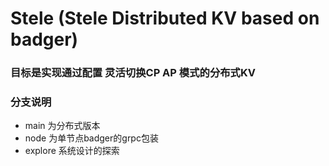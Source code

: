 # Stele (Stele Distributed KV based on badger)
### 目标是实现通过配置 灵活切换CP AP 模式的分布式KV

### 分支说明
- main 为分布式版本
- node 为单节点badger的grpc包装
- explore 系统设计的探索
